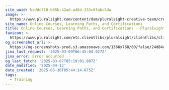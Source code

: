 ```yaml
---
site_uuid: beddc718-b05b-42ad-a46d-333c0fabc5da
image: >-
  https://www.pluralsight.com/content/dam/pluralsight-creative-team/creative_portfolio/dex_unified_website2022program/dex_unified_websitehomeandskills2022project/final/octoberHomepage-socialShareImage1.png
site_name: Online Courses, Learning Paths, and Certifications
title: Online Courses, Learning Paths, and Certifications - Pluralsight
favicon: >-
  https://www.pluralsight.com/etc.clientlibs/pluralsight/clientlibs/clientlib-main/resources/images/favicons/android-chrome-192x192.png
og_screenshot_url: >-
  https://og-screenshots-prod.s3.amazonaws.com/1366x768/80/false/24d84c206f600a905b49a9b52f4d8eb38ba05b6b2e4c31745675c47f797d2452.jpeg
jina_last_request: '2025-03-09T06:45:04.927Z'
jina_error: Error occurred
og_last_fetch: '2025-03-07T05:19:01.807Z'
date_modified: '2025-04-12'
date_created: '2025-03-30T05:44:14.875Z'
tags:
  - Training
---
```














